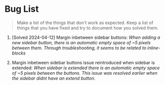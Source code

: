 # Bug List

> Make a list of the things that don't work as expected. Keep a list of things that you have fixed and try to document how you solved them.

1. [Solved 2024-04-12] Margin inbetween sidebar buttons: *When adding a new sidebar button, there is an automatic empty space of ~5 pixels between them. Through troubleshooting, it seems to be related to inline-blocks* 

2. Margin inbetween sidebar buttons issue reintroduced when sidebar is extended: *When sidebar is extended there is an automatic empty space of ~5 pixels between the buttons. This issue was resolved earlier when the sidebar didnt have an extend button.*